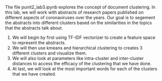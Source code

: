 The file punit2_lab3.ipynb  explores the concept of document clustering. In this lab, we will work with abstracts of research papers published on different aspects of coronaviruses over the years. Our goal is to segement the abstracts into different clusters based on the similarities in the topics that the abstracts talk about.

1. We will begin by first using TF-IDF vectorizer to create a feature space to represent the abstracts.
2. We will then use kmeans and hierarchical clustering to creates 3 different clusters and visualize them.
3. We will also look at parameters like intra-cluster and inter-cluster distances to access the efficacy of the clustering that we have done.
4. At last, we will look at the most important words for each of the clusters that we have created.
